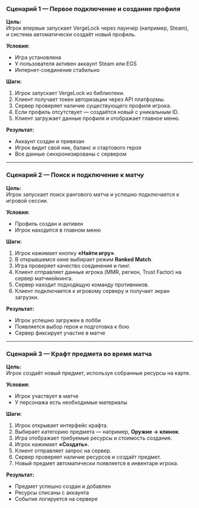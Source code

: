 ### Сценарий 1 — Первое подключение и создание профиля

**Цель:**  
Игрок впервые запускает VergeLock через лаунчер (например, Steam), и система автоматически создаёт новый профиль.

**Условия:**
- Игра установлена
- У пользователя активен аккаунт Steam или EGS
- Интернет-соединение стабильно

**Шаги:**
1. Игрок запускает VergeLock из библиотеки.
2. Клиент получает токен авторизации через API платформы.
3. Сервер проверяет наличие существующего профиля игрока.
4. Если профиль отсутствует — создаётся новый с уникальным ID.
5. Клиент загружает данные профиля и отображает главное меню.

**Результат:**
- Аккаунт создан и привязан
- Игрок видит свой ник, баланс и стартового героя
- Все данные синхронизированы с сервером

---

### Сценарий 2 — Поиск и подключение к матчу

**Цель:**  
Игрок запускает поиск рангового матча и успешно подключается к игровой сессии.

**Условия:**
- Профиль создан и активен
- Игрок находится в главном меню

**Шаги:**
1. Игрок нажимает кнопку **«Найти игру»**.
2. В открывшемся окне выбирает режим **Ranked Match**.
3. Игра проверяет качество соединения и пинг.
4. Клиент отправляет данные игрока (MMR, регион, Trust Factor) на сервер матчмейкинга.
5. Сервер находит подходящую команду противников.
6. Клиент подключается к игровому серверу и получает экран загрузки.

**Результат:**
- Игрок успешно загружен в лобби
- Появляется выбор героя и подготовка к бою
- Сервер фиксирует участие в матче

---


### Сценарий 3 — Крафт предмета во время матча

**Цель:**  
Игрок создаёт новый предмет, используя собранные ресурсы на карте.

**Условия:**
- Игрок участвует в матче
- У персонажа есть необходимые материалы

**Шаги:**
1. Игрок открывает интерфейс крафта.
2. Выбирает категорию предмета — например, **Оружие -> клинок**.
3. Игра отображает требуемые ресурсы и стоимость создания.
4. Игрок нажимает **«Создать»**.
5. Клиент отправляет запрос на сервер.
6. Сервер проверяет наличие ресурсов и создаёт предмет.
7. Новый предмет автоматически появляется в инвентаре игрока.

**Результат:**
- Предмет успешно создан и добавлен
- Ресурсы списаны с аккаунта
- Событие логируется на сервере